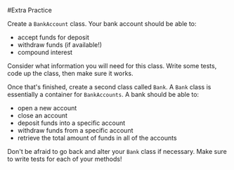 #Extra Practice

Create a `BankAccount` class. Your bank account should be able to:

* accept funds for deposit
* withdraw funds (if available!)
* compound interest

Consider what information you will need for this class. Write some tests, code up the class, then make sure it works.

Once that's finished, create a second class called `Bank`. A `Bank` class is essentially a container for `BankAccounts`. A bank should be able to:

* open a new account
* close an account
* deposit funds into a specific account
* withdraw funds from a specific account
* retrieve the total amount of funds in all of the accounts

Don't be afraid to go back and alter your `Bank` class if necessary. Make sure to write tests for each of your methods!